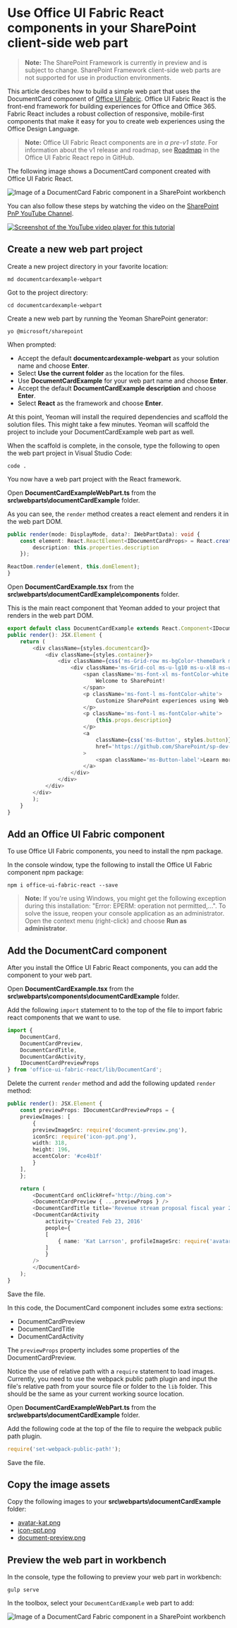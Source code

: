 # Use Office UI Fabric React components in your SharePoint client-side web part

>**Note:** The SharePoint Framework is currently in preview and is subject to change. SharePoint Framework client-side web parts are not supported for use in production environments.

This article describes how to build a simple web part that uses the DocumentCard component of [Office UI Fabric](https://github.com/OfficeDev/office-ui-fabric-react). Office UI Fabric React is the front-end framework for building experiences for Office and Office 365. Fabric React includes a robust collection of responsive, mobile-first components that make it easy for you to create web experiences using the Office Design Language.

>**Note:** Office UI Fabric React components are in *a pre-v1 state*. For information about the v1 release and roadmap, see [Roadmap](https://github.com/OfficeDev/office-ui-fabric-react/blob/master/ghdocs/ROADMAP.md) in the Office UI Fabric React repo in GitHub. 

The following image shows a DocumentCard component created with Office UI Fabric React.

![Image of a DocumentCard Fabric component in a SharePoint workbench](../../../../images/fabric-components-doc-card-view-ex.png)

You can also follow these steps by watching the video on the [SharePoint PnP YouTube Channel](https://www.youtube.com/watch?v=P8WmNhcSWHU&list=PLR9nK3mnD-OXvSWvS2zglCzz4iplhVrKq). 

<a href="https://www.youtube.com/watch?v=P8WmNhcSWHU&list=PLR9nK3mnD-OXvSWvS2zglCzz4iplhVrKq">
<img src="../../../../images/spfx-youtube-tutorial3.png" alt="Screenshot of the YouTube video player for this tutorial" />
</a>


## Create a new web part project

Create a new project directory in your favorite location:

```
md documentcardexample-webpart
```
    
Got to the project directory:

```
cd documentcardexample-webpart
```

Create a new web part by running the Yeoman SharePoint generator:

```
yo @microsoft/sharepoint
```
    
When prompted:

* Accept the default **documentcardexample-webpart** as your solution name and choose **Enter**.
* Select **Use the current folder** as the location for the files.
* Use **DocumentCardExample** for your web part name and choose **Enter**.
* Accept the default **DocumentCardExample description** and choose **Enter**.
* Select **React** as the framework and choose **Enter**.

At this point, Yeoman will install the required dependencies and scaffold the solution files. This might take a few minutes. Yeoman will scaffold the project to include your DocumentCardExample web part as well.
	
When the scaffold is complete, in the console, type the following to open the web part project in Visual Studio Code:

```
code .
```
	
You now have a web part project with the React framework.

Open **DocumentCardExampleWebPart.ts** from the **src\webparts\documentCardExample** folder. 

As you can see, the `render` method creates a react element and renders it in the web part DOM.

```ts
public render(mode: DisplayMode, data?: IWebPartData): void {
	const element: React.ReactElement<IDocumentCardProps> = React.createElement(DocumentCard, {
		description: this.properties.description
	});

ReactDom.render(element, this.domElement);
}
```
	
Open **DocumentCardExample.tsx** from the **src\webparts\documentCardExample\components** folder. 
	
This is the main react component that Yeoman added to your project that renders in the web part DOM.

```ts
export default class DocumentCardExample extends React.Component<IDocumentCardProps, {}> {
public render(): JSX.Element {
	return (
		<div className={styles.documentcard}>
			<div className={styles.container}>
				<div className={css('ms-Grid-row ms-bgColor-themeDark ms-fontColor-white', styles.row)}>
					<div className='ms-Grid-col ms-u-lg10 ms-u-xl8 ms-u-xlPush2 ms-u-lgPush1'>
						<span className='ms-font-xl ms-fontColor-white'>
							Welcome to SharePoint!
						</span>
						<p className='ms-font-l ms-fontColor-white'>
							Customize SharePoint experiences using Web Parts.
						</p>
						<p className='ms-font-l ms-fontColor-white'>
							{this.props.description}
						</p>
						<a
							className={css('ms-Button', styles.button)}
							href='https://github.com/SharePoint/sp-dev-docs/wiki'
						>
							<span className='ms-Button-label'>Learn more</span>
						</a>
					</div>
				</div>
			</div>
		</div>
		);
	}
}
```

## Add an Office UI Fabric component

To use Office UI Fabric components, you need to install the npm package.

In the console window, type the following to install the Office UI Fabric component npm package:

```
npm i office-ui-fabric-react --save
```

>**Note:** If you're using Windows, you might get the following exception during this installation: "Error: EPERM: operation not permitted,...". To solve the issue, reopen your console application as an administrator. Open the context menu (right-click) and choose **Run as administrator**. 

## Add the DocumentCard component

After you install the Office UI Fabric React components, you can add the component to your web part. 

Open **DocumentCardExample.tsx** from the **src\webparts\components\documentCardExample** folder. 

Add the following `import` statement to to the top of the file to import fabric react components that we want to use.

```ts
import {
	DocumentCard,
	DocumentCardPreview,
	DocumentCardTitle,
	DocumentCardActivity,
	IDocumentCardPreviewProps
} from 'office-ui-fabric-react/lib/DocumentCard';
```

Delete the current `render` method and add the following updated `render` method:

```ts
public render(): JSX.Element {
	const previewProps: IDocumentCardPreviewProps = {
	previewImages: [
		{
		previewImageSrc: require('document-preview.png'),
		iconSrc: require('icon-ppt.png'),
		width: 318,
		height: 196,
		accentColor: '#ce4b1f'
		}
	],
	};

	return (
		<DocumentCard onClickHref='http://bing.com'>
		<DocumentCardPreview { ...previewProps } />
		<DocumentCardTitle title='Revenue stream proposal fiscal year 2016 version02.pptx'/>
		<DocumentCardActivity
			activity='Created Feb 23, 2016'
			people={
			[
				{ name: 'Kat Larrson', profileImageSrc: require('avatar-kat.png') }
			]
			}
		/>
		</DocumentCard>
	);
}
```

Save the file.

In this code, the DocumentCard component includes some extra sections:

* DocumentCardPreview
* DocumentCardTitle
* DocumentCardActivity

The `previewProps` property includes some properties of the DocumentCardPreview.

Notice the use of relative path with a `require` statement to load images. Currently, you need to use the webpack public path plugin and input the file's relative path from your source file or folder to the `lib` folder. This should be the same as your current working source location.
	
Open **DocumentCardExampleWebPart.ts** from the **src\webparts\documentCardExample** folder. 
	
Add the following code at the top of the file to require the webpack public path plugin.
	
```ts
require('set-webpack-public-path!');
```
	
Save the file.

## Copy the image assets

Copy the following images to your **src\webparts\documentCardExample** folder:

* [avatar-kat.png](https://github.com/SharePoint/sp-dev-docs/blob/master/assets/avatar-kat.png)
* [icon-ppt.png](https://github.com/SharePoint/sp-dev-docs/tree/master/assets/icon-ppt.png)
* [document-preview.png](https://github.com/SharePoint/sp-dev-docs/tree/master/assets/document-preview.png)

## Preview the web part in workbench

In the console, type the following to preview your web part in workbench:
	
```
gulp serve
```
	
In the toolbox, select your `DocumentCardExample` web part to add:
	
![Image of a DocumentCard Fabric component in a SharePoint workbench](../../../../images/fabric-components-doc-card-view-ex.png)

